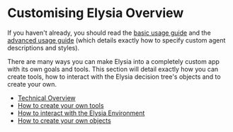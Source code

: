 # Customising Elysia Overview

If you haven't already, you should read the [basic usage guide](../basic.md) and the [advanced usage guide](../advanced_usage.md) (which details exactly how to specify custom agent descriptions and styles).

There are many ways you can make Elysia into a completely custom app with its own goals and tools. This section will detail exactly how you can create tools, how to interact with the Elysia decision tree's objects and to create your own.

- [Technical Overview](technical_overview.md)
- [How to create your own tools](creating_your_own_tools.md)
- [How to interact with the Elysia Environment](environment.md)
- [How to create your own objects](custom_objects.md)
